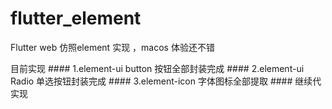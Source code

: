 # flutter_element

Flutter web 仿照element 实现 ，macos 体验还不错

目前实现
    #### 1.element-ui button 按钮全部封装完成
    #### 2.element-ui Radio  单选按钮封装完成
    #### 3.element-icon 字体图标全部提取
    #### 继续代实现

